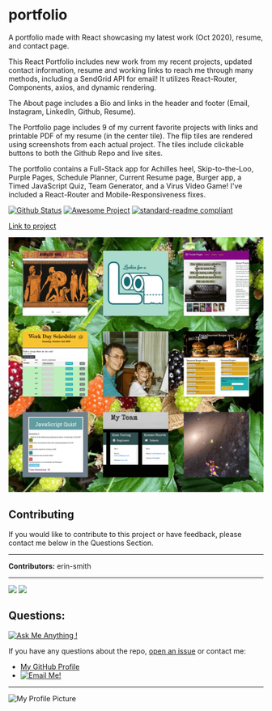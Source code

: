 # portfolio
A portfolio made with React showcasing my latest work (Oct 2020), resume, and contact page.

This React Portfolio includes new work from my recent projects, updated contact information, resume and working links to reach me through many methods, including a SendGrid API for email! It utilizes React-Router, Components, axios, and dynamic rendering.  

The About page includes a Bio and links in the header and footer (Email, Instagram, LinkedIn, Github, Resume).

The Portfolio page includes 9 of my current favorite projects with links and printable PDF of my resume (in the center tile). The flip tiles are rendered using screenshots from each actual project.  The tiles include clickable buttons to both the Github Repo and live sites.

The portfolio contains a Full-Stack app for Achilles heel, Skip-to-the-Loo, Purple Pages, Schedule Planner, Current Resume page, Burger app, a Timed JavaScript Quiz, Team Generator, and a Virus Video Game! I've included a React-Router and Mobile-Responsiveness fixes.

[![Github Status](https://img.shields.io/badge/build-passing-green.svg)](https://shields.io/)
[![Awesome Project](https://img.shields.io/badge/%F0%9F%A4%A9-Awesome%20project-blueviolet.svg)](https://shields.io/)
[![standard-readme compliant](https://img.shields.io/badge/readme%20style-standard-brightgreen.svg?style=flat-square)](https://github.com/RichardLitt/standard-readme)

[Link to project](https://erin-smith.github.io/portfolio/)

![Screenshot](src/images/cards.png)    


## Contributing   
 If you would like to contribute to this project or have feedback, please contact me below in the Questions Section.  

***
 **Contributors:** erin-smith   
***  

[![](https://sourcerer.io/fame/erin-smith/erin-smith/portfolio/images/0)](https://sourcerer.io/fame/erin-smith/erin-smith/portfolio/links/0)
[![](https://sourcerer.io/fame/erin-smith/erin-smith/portfolio/images/1)](https://sourcerer.io/fame/erin-smith/erin-smith/portfolio/links/1)  


## Questions:  
[![Ask Me Anything !](https://img.shields.io/badge/Ask%20me-anything-1abc9c.svg)](https://GitHub.com/erin-smith)  

  If you have any questions about the repo, [open an issue](https://github.com/erin-smith/portfolio/issues/new) or contact me:  

* [My GitHub Profile](http://github.com/erin-smith)
* [![Email Me!](https://img.shields.io/badge/email:-erin.acumen@gmail.com-9cf.svg)](<"mailto:erin.acumen@gmail.com">)  

***
![My Profile Picture](https://avatars.githubusercontent.com/erin-smith?size=300)